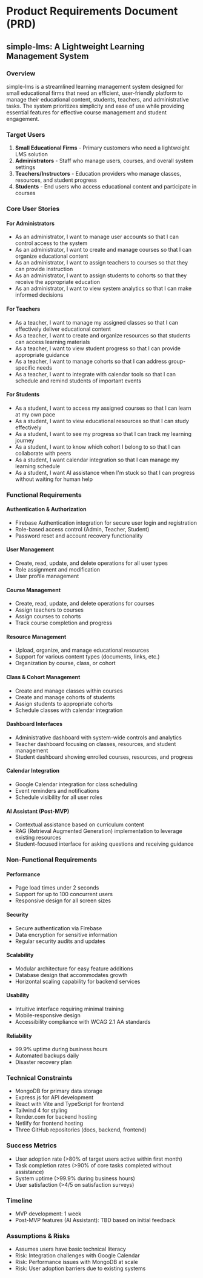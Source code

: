 # Product Requirements Document (PRD)

## simple-lms: A Lightweight Learning Management System

### Overview
simple-lms is a streamlined learning management system designed for small educational firms that need an efficient, user-friendly platform to manage their educational content, students, teachers, and administrative tasks. The system prioritizes simplicity and ease of use while providing essential features for effective course management and student engagement.

### Target Users
1. **Small Educational Firms** - Primary customers who need a lightweight LMS solution
2. **Administrators** - Staff who manage users, courses, and overall system settings
3. **Teachers/Instructors** - Education providers who manage classes, resources, and student progress
4. **Students** - End users who access educational content and participate in courses

### Core User Stories

#### For Administrators
- As an administrator, I want to manage user accounts so that I can control access to the system
- As an administrator, I want to create and manage courses so that I can organize educational content
- As an administrator, I want to assign teachers to courses so that they can provide instruction
- As an administrator, I want to assign students to cohorts so that they receive the appropriate education
- As an administrator, I want to view system analytics so that I can make informed decisions

#### For Teachers
- As a teacher, I want to manage my assigned classes so that I can effectively deliver educational content
- As a teacher, I want to create and organize resources so that students can access learning materials
- As a teacher, I want to view student progress so that I can provide appropriate guidance
- As a teacher, I want to manage cohorts so that I can address group-specific needs
- As a teacher, I want to integrate with calendar tools so that I can schedule and remind students of important events

#### For Students
- As a student, I want to access my assigned courses so that I can learn at my own pace
- As a student, I want to view educational resources so that I can study effectively
- As a student, I want to see my progress so that I can track my learning journey
- As a student, I want to know which cohort I belong to so that I can collaborate with peers
- As a student, I want calendar integration so that I can manage my learning schedule
- As a student, I want AI assistance when I'm stuck so that I can progress without waiting for human help

### Functional Requirements

#### Authentication & Authorization
- Firebase Authentication integration for secure user login and registration
- Role-based access control (Admin, Teacher, Student)
- Password reset and account recovery functionality

#### User Management
- Create, read, update, and delete operations for all user types
- Role assignment and modification
- User profile management

#### Course Management
- Create, read, update, and delete operations for courses
- Assign teachers to courses
- Assign courses to cohorts
- Track course completion and progress

#### Resource Management
- Upload, organize, and manage educational resources
- Support for various content types (documents, links, etc.)
- Organization by course, class, or cohort

#### Class & Cohort Management
- Create and manage classes within courses
- Create and manage cohorts of students
- Assign students to appropriate cohorts
- Schedule classes with calendar integration

#### Dashboard Interfaces
- Administrative dashboard with system-wide controls and analytics
- Teacher dashboard focusing on classes, resources, and student management
- Student dashboard showing enrolled courses, resources, and progress

#### Calendar Integration
- Google Calendar integration for class scheduling
- Event reminders and notifications
- Schedule visibility for all user roles

#### AI Assistant (Post-MVP)
- Contextual assistance based on curriculum content
- RAG (Retrieval Augmented Generation) implementation to leverage existing resources
- Student-focused interface for asking questions and receiving guidance

### Non-Functional Requirements

#### Performance
- Page load times under 2 seconds
- Support for up to 100 concurrent users
- Responsive design for all screen sizes

#### Security
- Secure authentication via Firebase
- Data encryption for sensitive information
- Regular security audits and updates

#### Scalability
- Modular architecture for easy feature additions
- Database design that accommodates growth
- Horizontal scaling capability for backend services

#### Usability
- Intuitive interface requiring minimal training
- Mobile-responsive design
- Accessibility compliance with WCAG 2.1 AA standards

#### Reliability
- 99.9% uptime during business hours
- Automated backups daily
- Disaster recovery plan

### Technical Constraints
- MongoDB for primary data storage
- Express.js for API development
- React with Vite and TypeScript for frontend
- Tailwind 4 for styling
- Render.com for backend hosting
- Netlify for frontend hosting
- Three GitHub repositories (docs, backend, frontend)

### Success Metrics
- User adoption rate (>80% of target users active within first month)
- Task completion rates (>90% of core tasks completed without assistance)
- System uptime (>99.9% during business hours)
- User satisfaction (>4/5 on satisfaction surveys)

### Timeline
- MVP development: 1 week
- Post-MVP features (AI Assistant): TBD based on initial feedback

### Assumptions & Risks
- Assumes users have basic technical literacy
- Risk: Integration challenges with Google Calendar
- Risk: Performance issues with MongoDB at scale
- Risk: User adoption barriers due to existing systems
